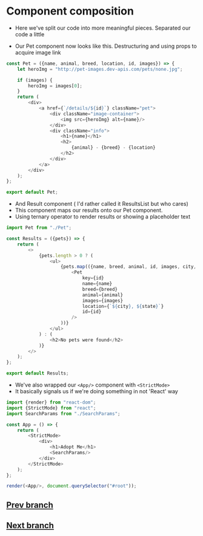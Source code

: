 # Component composition

* Here we've split our code into more meaningful pieces. Separated our code a little


* Our Pet component now looks like this. Destructuring and using props to acquire image link

```js
const Pet = ({name, animal, breed, location, id, images}) => {
    let heroImg = "http://pet-images.dev-apis.com/pets/none.jpg";

    if (images) {
        heroImg = images[0];
    }
    return (
        <div>
            <a href={`/details/${id}`} className="pet">
                <div className="image-container">
                    <img src={heroImg} alt={name}/>
                </div>
                <div className="info">
                    <h1>{name}</h1>
                    <h2>
                        {animal} - {breed} - {location}
                    </h2>
                </div>
            </a>
        </div>
    );
};

export default Pet;

```

* And Result component ( I'd rather called it ResultsList but who cares)
* This component maps our results onto our Pet component.
* Using ternary operator to render results or showing a placeholder text

```js
import Pet from "./Pet";

const Results = ({pets}) => {
    return (
        <>
            {pets.length > 0 ? (
                <ul>
                    {pets.map(({name, breed, animal, id, images, city, state}) => (
                        <Pet
                            key={id}
                            name={name}
                            breed={breed}
                            animal={animal}
                            images={images}
                            location={`${city}, ${state}`}
                            id={id}
                        />
                    ))}
                </ul>
            ) : (
                <h2>No pets were found</h2>
            )}
        </>
    );
};

export default Results;

```

* We've also wrapped our `<App/>` component with `<StrictMode>`
* It basically signals us if we're doing something in not 'React' way

```js
import {render} from "react-dom";
import {StrictMode} from "react";
import SearchParams from "./SearchParams";

const App = () => {
    return (
        <StrictMode>
            <div>
                <h1>Adopt Me</h1>
                <SearchParams/>
            </div>
        </StrictMode>
    );
};

render(<App/>, document.querySelector("#root"));

```
## [Prev branch](https://github.com/skochdev/react-intro-v7/blob/06-custom-hooks)
## [Next branch](https://github.com/skochdev/react-intro-v7/tree/08-react-capabilities)

